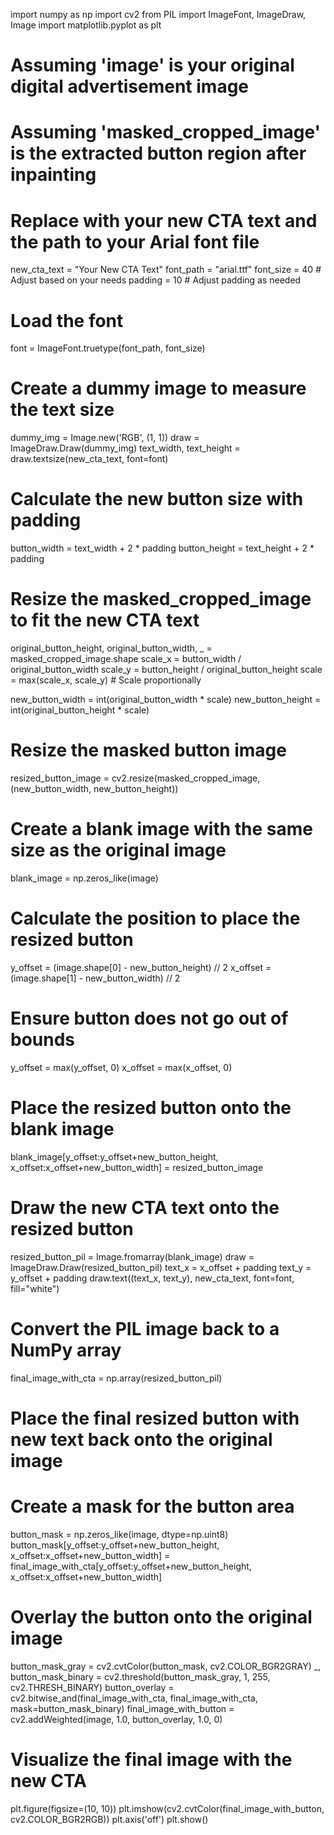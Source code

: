 import numpy as np
import cv2
from PIL import ImageFont, ImageDraw, Image
import matplotlib.pyplot as plt

# Assuming 'image' is your original digital advertisement image
# Assuming 'masked_cropped_image' is the extracted button region after inpainting
# Replace with your new CTA text and the path to your Arial font file
new_cta_text = "Your New CTA Text"
font_path = "arial.ttf"
font_size = 40  # Adjust based on your needs
padding = 10  # Adjust padding as needed

# Load the font
font = ImageFont.truetype(font_path, font_size)

# Create a dummy image to measure the text size
dummy_img = Image.new('RGB', (1, 1))
draw = ImageDraw.Draw(dummy_img)
text_width, text_height = draw.textsize(new_cta_text, font=font)

# Calculate the new button size with padding
button_width = text_width + 2 * padding
button_height = text_height + 2 * padding

# Resize the masked_cropped_image to fit the new CTA text
original_button_height, original_button_width, _ = masked_cropped_image.shape
scale_x = button_width / original_button_width
scale_y = button_height / original_button_height
scale = max(scale_x, scale_y)  # Scale proportionally

new_button_width = int(original_button_width * scale)
new_button_height = int(original_button_height * scale)

# Resize the masked button image
resized_button_image = cv2.resize(masked_cropped_image, (new_button_width, new_button_height))

# Create a blank image with the same size as the original image
blank_image = np.zeros_like(image)

# Calculate the position to place the resized button
y_offset = (image.shape[0] - new_button_height) // 2
x_offset = (image.shape[1] - new_button_width) // 2

# Ensure button does not go out of bounds
y_offset = max(y_offset, 0)
x_offset = max(x_offset, 0)

# Place the resized button onto the blank image
blank_image[y_offset:y_offset+new_button_height, x_offset:x_offset+new_button_width] = resized_button_image

# Draw the new CTA text onto the resized button
resized_button_pil = Image.fromarray(blank_image)
draw = ImageDraw.Draw(resized_button_pil)
text_x = x_offset + padding
text_y = y_offset + padding
draw.text((text_x, text_y), new_cta_text, font=font, fill="white")

# Convert the PIL image back to a NumPy array
final_image_with_cta = np.array(resized_button_pil)

# Place the final resized button with new text back onto the original image
# Create a mask for the button area
button_mask = np.zeros_like(image, dtype=np.uint8)
button_mask[y_offset:y_offset+new_button_height, x_offset:x_offset+new_button_width] = final_image_with_cta[y_offset:y_offset+new_button_height, x_offset:x_offset+new_button_width]

# Overlay the button onto the original image
button_mask_gray = cv2.cvtColor(button_mask, cv2.COLOR_BGR2GRAY)
_, button_mask_binary = cv2.threshold(button_mask_gray, 1, 255, cv2.THRESH_BINARY)
button_overlay = cv2.bitwise_and(final_image_with_cta, final_image_with_cta, mask=button_mask_binary)
final_image_with_button = cv2.addWeighted(image, 1.0, button_overlay, 1.0, 0)

# Visualize the final image with the new CTA
plt.figure(figsize=(10, 10))
plt.imshow(cv2.cvtColor(final_image_with_button, cv2.COLOR_BGR2RGB))
plt.axis('off')
plt.show()

